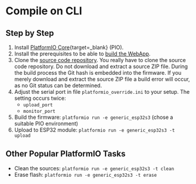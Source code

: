 # Compile on CLI

## Step by Step

1. Install [PlatformIO Core](https://platformio.org/install/cli){target=_blank} (PIO).
2. Install the prerequisites to be able to [build the
   WebApp](compile_webapp.md#install-prerequisites).
3. Clone the [source code repository](https://github.com/hoylabs/OpenDTU-OnBattery).
   You really have to clone the source code repository. Do not download and
   extract a source ZIP file. During the build process the Git hash is embedded
   into the firmware. If you merely download and extract the source ZIP file a
   build error will occur, as no Git status can be determined.
4. Adjust the serial port in file `platformio_override.ini` to your setup. The
   setting occurs twice:
    * `upload_port`
    * `monitor_port`
5. Build the firmware: `platformio run -e generic_esp32s3` (chose a suitable PIO environment)
6. Upload to ESP32 module: `platformio run -e generic_esp32s3 -t upload`

## Other Popular PlatformIO Tasks

* Clean the sources:  `platformio run -e generic_esp32s3 -t clean`
* Erase flash: `platformio run -e generic_esp32s3 -t erase`
